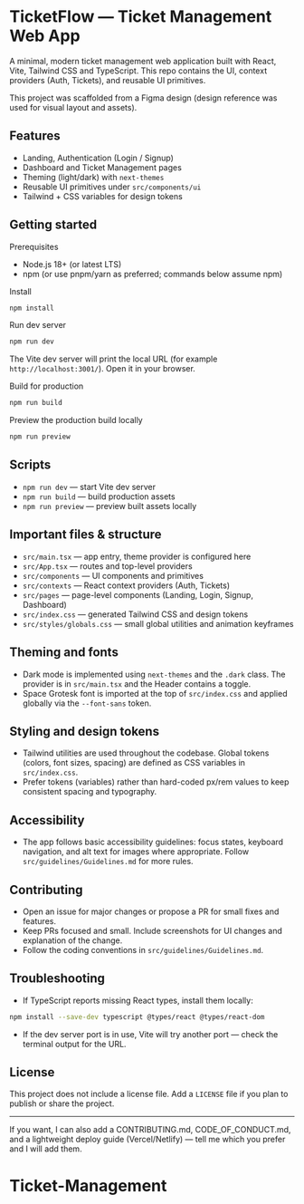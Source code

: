 # TicketFlow — Ticket Management Web App

A minimal, modern ticket management web application built with React, Vite, Tailwind CSS and TypeScript. This repo contains the UI, context providers (Auth, Tickets), and reusable UI primitives.

This project was scaffolded from a Figma design (design reference was used for visual layout and assets).

## Features

- Landing, Authentication (Login / Signup)
- Dashboard and Ticket Management pages
- Theming (light/dark) with `next-themes`
- Reusable UI primitives under `src/components/ui`
- Tailwind + CSS variables for design tokens

## Getting started

Prerequisites

- Node.js 18+ (or latest LTS)
- npm (or use pnpm/yarn as preferred; commands below assume npm)

Install

```bash
npm install
```

Run dev server

```bash
npm run dev
```

The Vite dev server will print the local URL (for example `http://localhost:3001/`). Open it in your browser.

Build for production

```bash
npm run build
```

Preview the production build locally

```bash
npm run preview
```

## Scripts

- `npm run dev` — start Vite dev server
- `npm run build` — build production assets
- `npm run preview` — preview built assets locally

## Important files & structure

- `src/main.tsx` — app entry, theme provider is configured here
- `src/App.tsx` — routes and top-level providers
- `src/components` — UI components and primitives
- `src/contexts` — React context providers (Auth, Tickets)
- `src/pages` — page-level components (Landing, Login, Signup, Dashboard)
- `src/index.css` — generated Tailwind CSS and design tokens
- `src/styles/globals.css` — small global utilities and animation keyframes

## Theming and fonts

- Dark mode is implemented using `next-themes` and the `.dark` class. The provider is in `src/main.tsx` and the Header contains a toggle.
- Space Grotesk font is imported at the top of `src/index.css` and applied globally via the `--font-sans` token.

## Styling and design tokens

- Tailwind utilities are used throughout the codebase. Global tokens (colors, font sizes, spacing) are defined as CSS variables in `src/index.css`.
- Prefer tokens (variables) rather than hard-coded px/rem values to keep consistent spacing and typography.

## Accessibility

- The app follows basic accessibility guidelines: focus states, keyboard navigation, and alt text for images where appropriate. Follow `src/guidelines/Guidelines.md` for more rules.

## Contributing

- Open an issue for major changes or propose a PR for small fixes and features.
- Keep PRs focused and small. Include screenshots for UI changes and explanation of the change.
- Follow the coding conventions in `src/guidelines/Guidelines.md`.

## Troubleshooting

- If TypeScript reports missing React types, install them locally:

```bash
npm install --save-dev typescript @types/react @types/react-dom
```

- If the dev server port is in use, Vite will try another port — check the terminal output for the URL.

## License

This project does not include a license file. Add a `LICENSE` file if you plan to publish or share the project.

---

If you want, I can also add a CONTRIBUTING.md, CODE_OF_CONDUCT.md, and a lightweight deploy guide (Vercel/Netlify) — tell me which you prefer and I will add them.
# Ticket-Management
